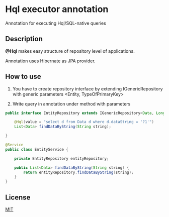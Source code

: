 # Hql executor annotation

Annotation for executing Hql/SQL-native queries 

## Description

**@Hql** makes easy structure of repository level of applications.

Annotation uses Hibernate as JPA provider.  


## How to use

1) You have to create repository interface by extending IGenericRepository
with generic parameters <Entity, TypeOfPrimaryKey>

2) Write query in annotation under method with parameters

```java
public interface EntityRepository extends IGenericRepository<Data, Long> {

    @Hql(value = "select d from Data d where d.dataString = '?1'")
    List<Data> findDataByString(String string);

}

@Service
public class EntityService {

    private EntityRepository entityRepository;

    public List<Data> findDataByString(String string) {
        return entityRepository.findDataByString(string);
    }
}
```

## License

[MIT](https://github.com/parkito/HqlAnnotation/blob/master/LICENSE)

